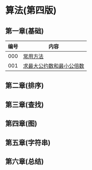 # 算法(第四版)

## 第一章(基础)

| 编号   | 内容                                   |
|:----:| --------------------------------------- |
| 000 | [常用方法](MyUtil.java) |
| 001 | [求最大公约数和最小公倍数](Solution001.java) |

## 第二章(排序)

## 第三章(查找)

## 第四章(图)

## 第五章(字符串)

## 第六章(总结)
